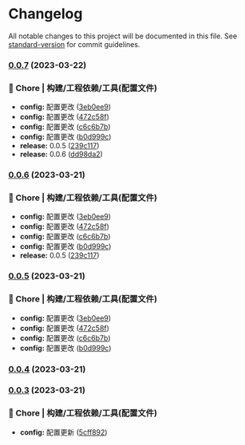 # Changelog

All notable changes to this project will be documented in this file. See [standard-version](https://github.com/conventional-changelog/standard-version) for commit guidelines.

### [0.0.7](https://github.com/Shawsam/chatGPT/compare/v0.0.8...v0.0.7) (2023-03-22)

### 🚀 Chore | 构建/工程依赖/工具(配置文件)

- **config:** 配置更改 ([3eb0ee9](https://github.com/Shawsam/chatGPT/commit/3eb0ee953ee15284c05d38cab21573182f5082cc))
- **config:** 配置更改 ([472c58f](https://github.com/Shawsam/chatGPT/commit/472c58f92b133560c629c3acfe90330b827eaced))
- **config:** 配置更改 ([c6c6b7b](https://github.com/Shawsam/chatGPT/commit/c6c6b7b3f93b4c128eb30c9dd70fa25c7cc21307))
- **config:** 配置更改 ([b0d999c](https://github.com/Shawsam/chatGPT/commit/b0d999cfeba28f07b725ae331213497c9c113c2e))
- **release:** 0.0.5 ([239c117](https://github.com/Shawsam/chatGPT/commit/239c11733ce1d743c4fd600caa9d1de3e4015a5a))
- **release:** 0.0.6 ([dd98da2](https://github.com/Shawsam/chatGPT/commit/dd98da26504ceba7838b512581ada35c6f47e48d))

### [0.0.6](https://github.com/Shawsam/chatGPT/compare/v0.0.8...v0.0.6) (2023-03-21)

### 🚀 Chore | 构建/工程依赖/工具(配置文件)

- **config:** 配置更改 ([3eb0ee9](https://github.com/Shawsam/chatGPT/commit/3eb0ee953ee15284c05d38cab21573182f5082cc))
- **config:** 配置更改 ([472c58f](https://github.com/Shawsam/chatGPT/commit/472c58f92b133560c629c3acfe90330b827eaced))
- **config:** 配置更改 ([c6c6b7b](https://github.com/Shawsam/chatGPT/commit/c6c6b7b3f93b4c128eb30c9dd70fa25c7cc21307))
- **config:** 配置更改 ([b0d999c](https://github.com/Shawsam/chatGPT/commit/b0d999cfeba28f07b725ae331213497c9c113c2e))
- **release:** 0.0.5 ([239c117](https://github.com/Shawsam/chatGPT/commit/239c11733ce1d743c4fd600caa9d1de3e4015a5a))

### [0.0.5](https://github.com/Shawsam/chatGPT/compare/v0.0.8...v0.0.5) (2023-03-21)

### 🚀 Chore | 构建/工程依赖/工具(配置文件)

- **config:** 配置更改 ([3eb0ee9](https://github.com/Shawsam/chatGPT/commit/3eb0ee953ee15284c05d38cab21573182f5082cc))
- **config:** 配置更改 ([472c58f](https://github.com/Shawsam/chatGPT/commit/472c58f92b133560c629c3acfe90330b827eaced))
- **config:** 配置更改 ([c6c6b7b](https://github.com/Shawsam/chatGPT/commit/c6c6b7b3f93b4c128eb30c9dd70fa25c7cc21307))
- **config:** 配置更改 ([b0d999c](https://github.com/Shawsam/chatGPT/commit/b0d999cfeba28f07b725ae331213497c9c113c2e))

### [0.0.4](http://git.tarsocial.com/data-api/innovation/chatgptwebv2/compare/v0.0.3...v0.0.4) (2023-03-21)

### [0.0.3](http://git.tarsocial.com/data-api/innovation/chatgptwebv2/compare/v0.0.2...v0.0.3) (2023-03-21)

### 🚀 Chore | 构建/工程依赖/工具(配置文件)

- **config:** 配置更新 ([5cff892](http://git.tarsocial.com/data-api/innovation/chatgptwebv2/commit/5cff892f32b19f77db49d94c2af230021851c3db))
